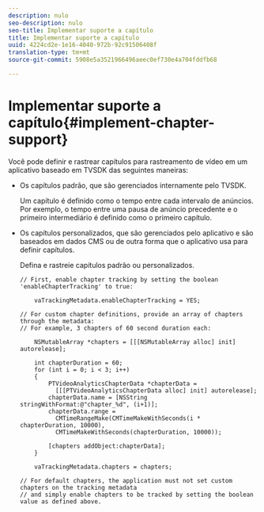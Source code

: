 ```yaml
---
description: nulo
seo-description: nulo
seo-title: Implementar suporte a capítulo
title: Implementar suporte a capítulo
uuid: 4224cd2e-1e16-4040-972b-92c91506408f
translation-type: tm+mt
source-git-commit: 5908e5a3521966496aeec0ef730e4a704fddfb68

---
```



# Implementar suporte a capítulo{#implement-chapter-support}

Você pode definir e rastrear capítulos para rastreamento de vídeo em um aplicativo baseado em TVSDK das seguintes maneiras:

* Os capítulos padrão, que são gerenciados internamente pelo TVSDK.

   Um capítulo é definido como o tempo entre cada intervalo de anúncios. Por exemplo, o tempo entre uma pausa de anúncio precedente e o primeiro intermediário é definido como o primeiro capítulo.
* Os capítulos personalizados, que são gerenciados pelo aplicativo e são baseados em dados CMS ou de outra forma que o aplicativo usa para definir capítulos.

   Defina e rastreie capítulos padrão ou personalizados.

   ```
   // First, enable chapter tracking by setting the boolean 'enableChapterTracking' to true: 
   
       vaTrackingMetadata.enableChapterTracking = YES; 
   
   // For custom chapter definitions, provide an array of chapters through the metadata:  
   // For example, 3 chapters of 60 second duration each: 
   
       NSMutableArray *chapters = [[[NSMutableArray alloc] init] autorelease]; 
   
       int chapterDuration = 60; 
       for (int i = 0; i < 3; i++) 
       { 
           PTVideoAnalyticsChapterData *chapterData =  
             [[[PTVideoAnalyticsChapterData alloc] init] autorelease]; 
           chapterData.name = [NSString stringWithFormat:@"chapter_%d", (i+1)]; 
           chapterData.range =  
             CMTimeRangeMake(CMTimeMakeWithSeconds(i * chapterDuration, 10000),  
             CMTimeMakeWithSeconds(chapterDuration, 10000)); 
   
           [chapters addObject:chapterData]; 
       } 
   
       vaTrackingMetadata.chapters = chapters; 
   
   // For default chapters, the application must not set custom chapters on the tracking metadata  
   // and simply enable chapters to be tracked by setting the boolean value as defined above.
   ```

